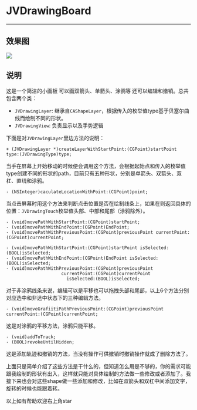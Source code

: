 # JVDrawingBoard
___
## 效果图
![](https://github.com/lll1024/JVDrawingBoard/blob/master/gif/2017-05-05%2009.57.45.gif)

## 说明
这是一个简洁的小画板 可以画双箭头、单箭头、涂鸦等 还可以编辑和撤销。总共包含两个类：

* `JVDrawingLayer`: 继承自`CAShapeLayer`，根据传入的枚举值type基于贝塞尔曲线而绘制不同的形状。
* `JVDrawingView`: 负责显示以及手势逻辑

下面是对`JVDrawingLayer`里边方法的说明：

	+ (JVDrawingLayer *)createLayerWithStartPoint:(CGPoint)startPoint type:(JVDrawingType)type;
当手在屏幕上开始移动的时候便会调用这个方法，会根据起始点和传入的枚举值type创建不同的形状的path，目前只有五种形状，分别是单箭头、双箭头、双杠、直线和涂鸦。

	- (NSInteger)caculateLocationWithPoint:(CGPoint)point;
当点击屏幕时用这个方法来判断点击位置是否在绘制线条上，如果在则返回具体的位置：`JVDrawingTouch`枚举值头部、中部和尾部（涂鸦除外）。

```objc
- (void)movePathWithStartPoint:(CGPoint)startPoint;
- (void)movePathWithEndPoint:(CGPoint)EndPoint;
- (void)movePathWithPreviousPoint:(CGPoint)previousPoint currentPoint:(CGPoint)currentPoint;

- (void)movePathWithStartPoint:(CGPoint)startPoint isSelected:(BOOL)isSelected;
- (void)movePathWithEndPoint:(CGPoint)EndPoint isSelected:(BOOL)isSelected;
- (void)movePathWithPreviousPoint:(CGPoint)previousPoint
                     currentPoint:(CGPoint)currentPoint
                       isSelected:(BOOL)isSelected;
```
对于非涂鸦线条来说，编辑可以是平移也可以拖拽头部和尾部，以上6个方法分别对应选中和非选中状态下的三种编辑方法。

	- (void)moveGrafiitiPathPreviousPoint:(CGPoint)previousPoint currentPoint:(CGPoint)currentPoint;
这是对涂鸦的平移方法，涂鸦只能平移。

	- (void)addToTrack;
	- (BOOL)revokeUntilHidden;
这是添加轨迹和撤销的方法，当没有操作可供撤销时撤销操作就成了删除方法了。

上面只是简单介绍了这些方法是干什么的，但知道怎么用是不够的，你的需求可能跟我绘制的形状有出入，这样就只能对具体绘制的方法做一些修改或者添加了。我接下来也会对这些shape做一些添加和修改，比如在双箭头和双杠中间添加文字，旋转的时候也能跟着转。

以上如有帮助欢迎右上角star